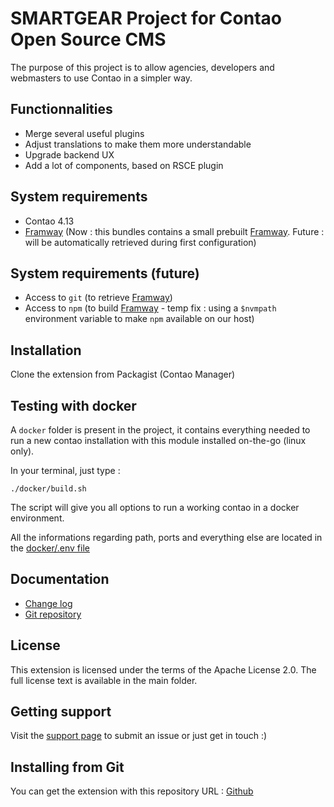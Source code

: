 SMARTGEAR Project for Contao Open Source CMS
======================

The purpose of this project is to allow agencies, developers and webmasters to use Contao in a simpler way.

Functionnalities
-------------------
 * Merge several useful plugins
 * Adjust translations to make them more understandable
 * Upgrade backend UX
 * Add a lot of components, based on RSCE plugin

System requirements
-------------------

 * Contao 4.13
 * [Framway][4] (Now : this bundles contains a small prebuilt [Framway][4]. Future : will be automatically retrieved during first configuration)

System requirements (future)
-------------------

 * Access to `git` (to retrieve [Framway][4])
 * Access to `npm` (to build [Framway][4] - temp fix : using a `$nvmpath` environment variable to make `npm` available on our host)

Installation
------------

Clone the extension from Packagist (Contao Manager)

Testing with docker
-------------------

A `docker` folder is present in the project, it contains everything needed to run a new contao installation with this module installed on-the-go (linux only).

In your terminal, just type :

```
./docker/build.sh
```

The script will give you all options to run a working contao in a docker environment.

All the informations regarding path, ports and everything else are located in the [docker/.env file][5]

Documentation
-------------

 * [Change log][1]
 * [Git repository][2]

License
-------

This extension is licensed under the terms of the Apache License 2.0. The full license text is
available in the main folder.


Getting support
---------------

Visit the [support page][3] to submit an issue or just get in touch :)


Installing from Git
-------------------

You can get the extension with this repository URL : [Github][2]

[1]: CHANGELOG.md
[2]: https://github.com/webexmachina/contao-smartgear
[3]: https://www.webexmachina.fr/
[4]: https://framway.webexmachina.fr/
[5]: docker/.env